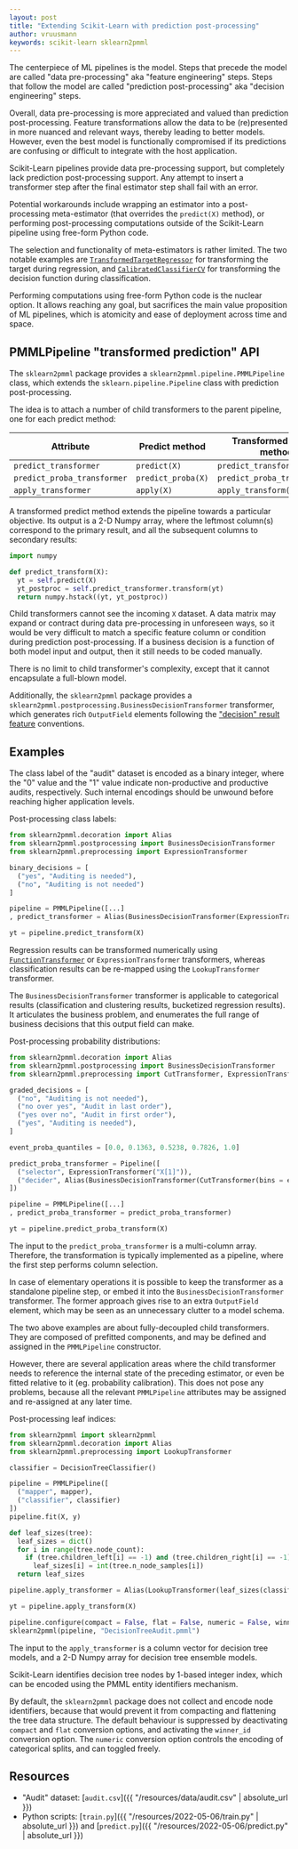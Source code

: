 ```yaml
---
layout: post
title: "Extending Scikit-Learn with prediction post-processing"
author: vruusmann
keywords: scikit-learn sklearn2pmml
---
```


The centerpiece of ML pipelines is the model.
Steps that precede the model are called "data pre-processing" aka "feature engineering" steps. Steps that follow the model are called "prediction post-processing" aka "decision engineering" steps.

Overall, data pre-processing is more appreciated and valued than prediction post-processing.
Feature transformations allow the data to be (re)presented in more nuanced and relevant ways, thereby leading to better models.
However, even the best model is functionally compromised if its predictions are confusing or difficult to integrate with the host application.

Scikit-Learn pipelines provide data pre-processing support, but completely lack prediction post-processing support. Any attempt to insert a transformer step after the final estimator step shall fail with an error.

Potential workarounds include wrapping an estimator into a post-processing meta-estimator (that overrides the `predict(X)` method), or performing post-processing computations outside of the Scikit-Learn pipeline using free-form Python code.

The selection and functionality of meta-estimators is rather limited. The two notable examples are [`TransformedTargetRegressor`](https://scikit-learn.org/stable/modules/generated/sklearn.compose.TransformedTargetRegressor.html) for transforming the target during regression, and [`CalibratedClassifierCV`](https://scikit-learn.org/stable/modules/generated/sklearn.calibration.CalibratedClassifierCV.html) for transforming the decision function during classification.

Performing computations using free-form Python code is the nuclear option. It allows reaching any goal, but sacrifices the main value proposition of ML pipelines, which is atomicity and ease of deployment across time and space.

## PMMLPipeline "transformed prediction" API ##

The `sklearn2pmml` package provides a `sklearn2pmml.pipeline.PMMLPipeline` class, which extends the `sklearn.pipeline.Pipeline` class with prediction post-processing.

The idea is to attach a number of child transformers to the parent pipeline, one for each predict method:

| Attribute | Predict method | Transformed predict method |
|---|---|---|
| `predict_transformer` | `predict(X)` | `predict_transform(X)` |
| `predict_proba_transformer` | `predict_proba(X)` | `predict_proba_transform(X)` |
| `apply_transformer` | `apply(X)` | `apply_transform(X)` |

A transformed predict method extends the pipeline towards a particular objective.
Its output is a 2-D Numpy array, where the leftmost column(s) correspond to the primary result, and all the subsequent columns to secondary results:

``` python
import numpy

def predict_transform(X):
  yt = self.predict(X)
  yt_postproc = self.predict_transformer.transform(yt)
  return numpy.hstack((yt, yt_postproc))
```

Child transformers cannot see the incoming `X` dataset.
A data matrix may expand or contract during data pre-processing in unforeseen ways, so it would be very difficult to match a specific feature column or condition during prediction post-processing.
If a business decision is a function of both model input and output, then it still needs to be coded manually.

There is no limit to child transformer's complexity, except that it cannot encapsulate a full-blown model.

Additionally, the `sklearn2pmml` package provides a `sklearn2pmml.postprocessing.BusinessDecisionTransformer` transformer, which generates rich `OutputField` elements following the ["decision" result feature](https://dmg.org/pmml/v4-4-1/Output.html#xsdElement_Decisions) conventions.

## Examples ##

The class label of the "audit" dataset is encoded as a binary integer, where the "0" value and the "1" value indicate non-productive and productive audits, respectively.
Such internal encodings should be unwound before reaching higher application levels.

Post-processing class labels:

``` python
from sklearn2pmml.decoration import Alias
from sklearn2pmml.postprocessing import BusinessDecisionTransformer
from sklearn2pmml.preprocessing import ExpressionTransformer

binary_decisions = [
  ("yes", "Auditing is needed"),
  ("no", "Auditing is not needed")
]

pipeline = PMMLPipeline([...]
, predict_transformer = Alias(BusinessDecisionTransformer(ExpressionTransformer("'yes' if X[0] == 1 else 'no'"), "Is auditing necessary?", binary_decisions, prefit = True), "binary decision", prefit = True))

yt = pipeline.predict_transform(X)
```

Regression results can be transformed numerically using [`FunctionTransformer`](https://scikit-learn.org/stable/modules/generated/sklearn.preprocessing.FunctionTransformer.html) or `ExpressionTransformer` transformers, whereas classification results can be re-mapped using the `LookupTransformer` transformer.

The `BusinessDecisionTransformer` transformer is applicable to categorical results (classification and clustering results, bucketized regression results).
It articulates the business problem, and enumerates the full range of business decisions that this output field can make.

Post-processing probability distributions:

``` python
from sklearn2pmml.decoration import Alias
from sklearn2pmml.postprocessing import BusinessDecisionTransformer
from sklearn2pmml.preprocessing import CutTransformer, ExpressionTransformer

graded_decisions = [
  ("no", "Auditing is not needed"),
  ("no over yes", "Audit in last order"),
  ("yes over no", "Audit in first order"),
  ("yes", "Auditing is needed"),
]

event_proba_quantiles = [0.0, 0.1363, 0.5238, 0.7826, 1.0]

predict_proba_transformer = Pipeline([
  ("selector", ExpressionTransformer("X[1]")),
  ("decider", Alias(BusinessDecisionTransformer(CutTransformer(bins = event_proba_quantiles, labels = [key for key, value in graded_decisions]), "Is auditing necessary?", graded_decisions, prefit = True), "graded decision", prefit = True))
])

pipeline = PMMLPipeline([...]
, predict_proba_transformer = predict_proba_transformer)

yt = pipeline.predict_proba_transform(X)
```

The input to the `predict_proba_transformer` is a multi-column array.
Therefore, the transformation is typically implemented as a pipeline, where the first step performs column selection.

In case of elementary operations it is possible to keep the transformer as a standalone pipeline step, or embed it into the `BusinessDecisionTransformer` transformer. The former approach gives rise to an extra `OutputField` element, which may be seen as an unnecessary clutter to a model schema.

The two above examples are about fully-decoupled child transformers. They are composed of prefitted components, and may be defined and assigned in the `PMMLPipeline` constructor.

However, there are several application areas where the child transformer needs to reference the internal state of the preceding estimator, or even be fitted relative to it (eg. probability calibration).
This does not pose any problems, because all the relevant `PMMLPipeline` attributes may be assigned and re-assigned at any later time.

Post-processing leaf indices:

``` python
from sklearn2pmml import sklearn2pmml
from sklearn2pmml.decoration import Alias
from sklearn2pmml.preprocessing import LookupTransformer

classifier = DecisionTreeClassifier()

pipeline = PMMLPipeline([
  ("mapper", mapper),
  ("classifier", classifier)
])
pipeline.fit(X, y)

def leaf_sizes(tree):
  leaf_sizes = dict()
  for i in range(tree.node_count):
    if (tree.children_left[i] == -1) and (tree.children_right[i] == -1):
      leaf_sizes[i] = int(tree.n_node_samples[i])
  return leaf_sizes

pipeline.apply_transformer = Alias(LookupTransformer(leaf_sizes(classifier.tree_), default_value = -1), "leaf size", prefit = True)

yt = pipeline.apply_transform(X)

pipeline.configure(compact = False, flat = False, numeric = False, winner_id = True)
sklearn2pmml(pipeline, "DecisionTreeAudit.pmml")
```

The input to the `apply_transformer` is a column vector for decision tree models, and a 2-D Numpy array for decision tree ensemble models.

Scikit-Learn identifies decision tree nodes by 1-based integer index, which can be encoded using the PMML entity identifiers mechanism.

By default, the `sklearn2pmml` package does not collect and encode node identifiers, because that would prevent it from compacting and flattening the tree data structure.
The default behaviour is suppressed by deactivating `compact` and `flat` conversion options, and activating the `winner_id` conversion option. The `numeric` conversion option controls the encoding of categorical splits, and can toggled freely.

## Resources ##

* "Audit" dataset: [`audit.csv`]({{ "/resources/data/audit.csv" | absolute_url }})
* Python scripts: [`train.py`]({{ "/resources/2022-05-06/train.py" | absolute_url }}) and [`predict.py`]({{ "/resources/2022-05-06/predict.py" | absolute_url }})
